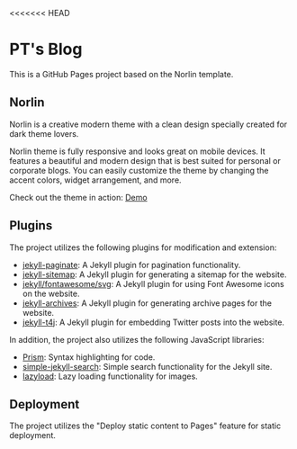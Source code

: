 <<<<<<< HEAD
# PT's Blog

This is a GitHub Pages project based on the Norlin template.

## Norlin

Norlin is a creative modern theme with a clean design specially created for dark theme lovers.

Norlin theme is fully responsive and looks great on mobile devices. It features a beautiful and modern design that is best suited for personal or corporate blogs. You can easily customize the theme by changing the accent colors, widget arrangement, and more.

Check out the theme in action: [Demo](https://norlin.netlify.app/)

## Plugins

The project utilizes the following plugins for modification and extension:

- [jekyll-paginate](https://github.com/jekyll/jekyll-paginate): A Jekyll plugin for pagination functionality.
- [jekyll-sitemap](https://github.com/jekyll/jekyll-sitemap): A Jekyll plugin for generating a sitemap for the website.
- [jekyll/fontawesome/svg](https://github.com/sylvainmetayer/jekyll-fontawesome-svg): A Jekyll plugin for using Font Awesome icons on the website.
- [jekyll-archives](https://github.com/jekyll/jekyll-archives): A Jekyll plugin for generating archive pages for the website.
- [jekyll-t4j](https://github.com/crow02531/jekyll-t4j): A Jekyll plugin for embedding Twitter posts into the website.

In addition, the project also utilizes the following JavaScript libraries:

- [Prism](https://prismjs.com/): Syntax highlighting for code.
- [simple-jekyll-search](https://github.com/christian-fei/Simple-Jekyll-Search): Simple search functionality for the Jekyll site.
- [lazyload](https://github.com/verlok/lazyload): Lazy loading functionality for images.

## Deployment

The project utilizes the "Deploy static content to Pages" feature for static deployment.